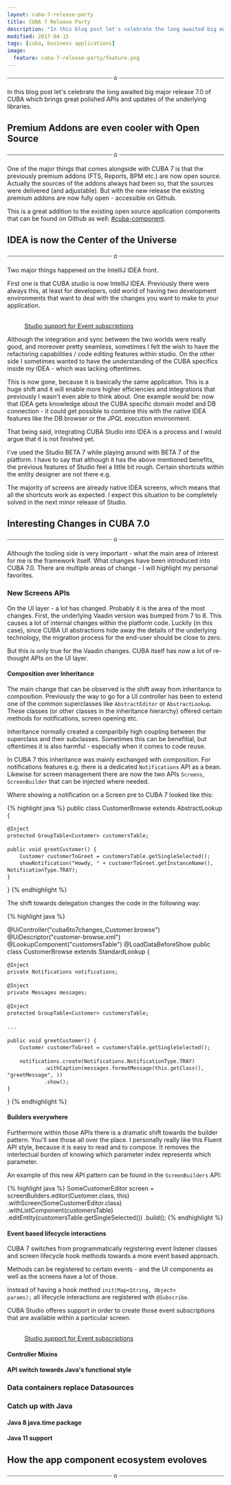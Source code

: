 ```yaml
---
layout: cuba-7-release-party
title: CUBA 7 Release Party
description: "In this blog post let's celebrate the long awaited big major release 7.0 of CUBA which brings great polished APIs and updates of the underlying libraries."
modified: 2017-04-15
tags: [cuba, business applications]
image:
  feature: cuba-7-release-party/feature.png
---
```

<img src="/images/cuba-7-release-party/star.png" />

In this blog post let's celebrate the long awaited big major release 7.0 of CUBA which brings great polished APIs and updates of the underlying libraries.

<!-- more -->


## Premium Addons are even cooler with Open Source

<img src="/images/cuba-7-release-party/star.png" />

One of the major things that comes alongside with CUBA 7 is that the previously premium addons (FTS, Reports, BPM etc.) are now open source. Actually the sources of the addons always had been so, that the sources were delivered (and adjustable). But with the new release the existing premium addons are now fully open - accessible on Github.

This is a great addition to the existing open source application components that can be found on Github as well: [#cuba-component](https://github.com/topics/cuba-component).

## IDEA is now the Center of the Universe

<img src="/images/cuba-7-release-party/star.png" />

Two major things happened on the IntelliJ IDEA front.

First one is that CUBA studio is now IntelliJ IDEA. Previously there were always this, at least for developers, odd world of having two development environments that want to deal with the changes you want to make to your application.


<figure class="center">
	<a href="{{ site.url }}/images/cuba-7-release-party/studio-idea.png"><img src="{{ site.url }}/images/cuba-7-release-party/studio-idea.png" alt=""></a>
	<figcaption><a href="{{ site.url }}/images/cuba-7-release-party/studio-idea.png" title="Studio support for Event subscriptions">Studio support for Event subscriptions</a></figcaption>
</figure>


Although the integration and sync between the two worlds were really good, and moreover pretty seamless, sometimes I felt the wish to have the refactoring capabilities / code editing features within studio. On the other side I sometimes wanted to have the understanding of the CUBA specifics inside my IDEA - which was lacking oftentimes.

This is now gone, because it is basically the same application. This is a huge shift and it will enable more higher efficiencies and integrations that previously I wasn't even able to think about. One example would be: now that IDEA gets knowledge about the CUBA specific domain model and DB connection - it could get possible to combine this with the native IDEA features like the DB browser or the JPQL execution environment.

That being said, integrating CUBA Studio into IDEA is a process and I would argue that it is not finished yet. 

I've used the Studio BETA 7 while playing around with BETA 7 of the platform. I have to say that although it has the above mentioned benefits, the previous features of Studio feel a little bit rough. Certain shortcuts within the entity designer are not there e.g.

The majority of screens are already native IDEA screens, which means that all the shortcuts work as expected. I expect this situation to be completely solved in the next minor release of Studio. 

## Interesting Changes in CUBA 7.0

<img src="/images/cuba-7-release-party/star.png" />

Although the tooling side is very important - what the main area of interest for me is the framework itself. What changes have been introduced into CUBA 7.0. There are multiple areas of change - I will highlight my personal favorites.

### New Screens APIs

On the UI layer - a lot has changed. Probably it is the area of the most changes. First, the underlying Vaadin version was bumped from 7 to 8. This causes a lot of internal changes within the platform code. Luckily (in this case), since CUBA UI abstractions hide away the details of the underlying technology, the migration process for the end-user should be close to zero.

But this is only true for the Vaadin changes. CUBA itself has now a lot of re-thought APIs on the UI layer.

#### Composition over Inheritance

The main change that can be observed is the shift away from inheritance to composition. Previously the way to go for a UI controller has been to extend one of the common superclasses like <code>AbstractEditor</code> or <code>AbstractLookup</code>. These classes (or other classes in the inheritance hierarchy) offered certain methods for notifications, screen opening etc.

Inheritance normally created a comparibily high coupling between the superclass and their subclasses. Sometimes this can be benefitial, but oftentimes it is also harmful - especially when it comes to code reuse.

In CUBA 7 this inheritance was mainly exchanged with composition. For notifications features e.g. there is a dedicated <code>Notifications</code> API as a bean. Likewise for screen management there are now the two APIs <code>Screens</code>, <code>ScreenBuilder</code> that can be injected where needed.

Where showing a notification on a Screen pre to CUBA 7 looked like this:

{% highlight java %}
public class CustomerBrowse extends AbstractLookup {

    @Inject
    protected GroupTable<Customer> customersTable;

    public void greetCustomer() {
        Customer customerToGreet = customersTable.getSingleSelected();
        showNotification("Howdy, " + customerToGreet.getInstanceName(), NotificationType.TRAY);
    }
}
{% endhighlight %}

The shift towards delegation changes the code in the following way:

{% highlight java %}

@UiController("cuba6to7changes_Customer.browse")
@UiDescriptor("customer-browse.xml")
@LookupComponent("customersTable")
@LoadDataBeforeShow
public class CustomerBrowse extends StandardLookup<Customer> {

    @Inject
    private Notifications notifications;

    @Inject
    private Messages messages;

    @Inject
    protected GroupTable<Customer> customersTable;

    ...

    public void greetCustomer() {
        Customer customerToGreet = customersTable.getSingleSelected();

        notifications.create(Notifications.NotificationType.TRAY)
                .withCaption(messages.formatMessage(this.getClass(), "greetMessage", ))
                .show();
    }

}
{% endhighlight %}

#### Builders everywhere

Furthermore within those APIs there is a dramatic shift towards the builder pattern. You'll see those all over the place. I personally really like this Fluent API style, because it is easy to read and to compose. It removes the interlectual burden of knowing which parameter index represents which parameter.

An example of this new API pattern can be found in the <code>ScreenBuilders</code> API:


{% highlight java %}
SomeCustomerEditor screen = screenBuilders.editor(Customer.class, this)
    .withScreen(SomeCustomerEditor.class)
    .withListComponent(customersTable)
    .editEntity(customersTable.getSingleSelected())
    .build();
{% endhighlight %}


#### Event based lifecycle interactions

CUBA 7 switches from programmatically registering event listener classes and screen lifecycle hook methods towards a more event based approach.

Methods can be registered to certain events - and the UI components as well as the screens have a lot of those.

Instead of having a hook method <code>init(Map<String, Object> params);</code> all lifecycle interactions are registered with <code>@Subscribe</code>.

CUBA Studio offeres support in order to create those event subscriptions that are available within a particular screen.

<figure class="center">
	<a href="{{ site.url }}/images/cuba-7-release-party/studio-subscribe-to-events.png"><img src="{{ site.url }}/images/cuba-7-release-party/studio-subscribe-to-events.png" alt=""></a>
	<figcaption><a href="{{ site.url }}/images/cuba-7-release-party/studio-subscribe-to-events.png" title="Studio support for Event subscriptions">Studio support for Event subscriptions</a></figcaption>
</figure>

#### Controller Mixins

#### API switch towards Java's functional style




### Data containers replace Datasources

### Catch up with Java

#### Java 8 java.time package

#### Java 11 support


## How the app component ecosystem evoloves
<img src="/images/cuba-7-release-party/star.png" />

